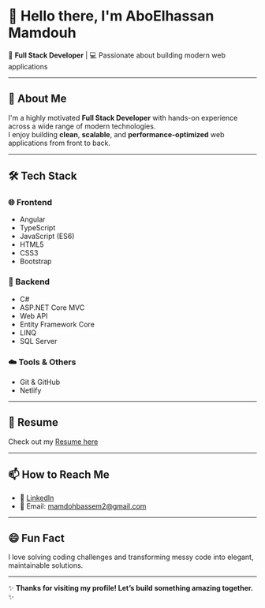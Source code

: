 # 👋 Hello there, I'm AboElhassan Mamdouh

🚀 **Full Stack Developer** | 💻 Passionate about building modern web applications

---

## 🧠 About Me  
I'm a highly motivated **Full Stack Developer** with hands-on experience across a wide range of modern technologies.  
I enjoy building **clean**, **scalable**, and **performance-optimized** web applications from front to back.

---

## 🛠️ Tech Stack

### 🌐 Frontend  
- Angular  
- TypeScript  
- JavaScript (ES6)  
- HTML5  
- CSS3  
- Bootstrap  

### 🔧 Backend  
- C#  
- ASP.NET Core MVC  
- Web API  
- Entity Framework Core  
- LINQ  
- SQL Server  

### ☁️ Tools & Others  
- Git & GitHub  
- Netlify  

---

## 📄 Resume 
Check out my [Resume here](https://drive.google.com/file/d/1q4TGQERaubQFNTYHBFjfXXcqrg62S9Hs/view?usp=sharing) 

---

## 📫 How to Reach Me

- 💼 [LinkedIn](https://www.linkedin.com/in/abo-elhassanmamdoh/)  
- 📧 Email: mamdohbassem2@gmail.com  


---

## 😄 Fun Fact  
I love solving coding challenges and transforming messy code into elegant, maintainable solutions.

---

✨ **Thanks for visiting my profile! Let’s build something amazing together.** ✨
